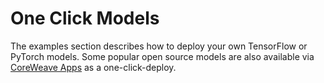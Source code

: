 # One Click Models

The examples section describes how to deploy your own TensorFlow or PyTorch models. Some popular open source models are also available via [CoreWeave Apps](https://apps.coreweave.com) as a one-click-deploy.
